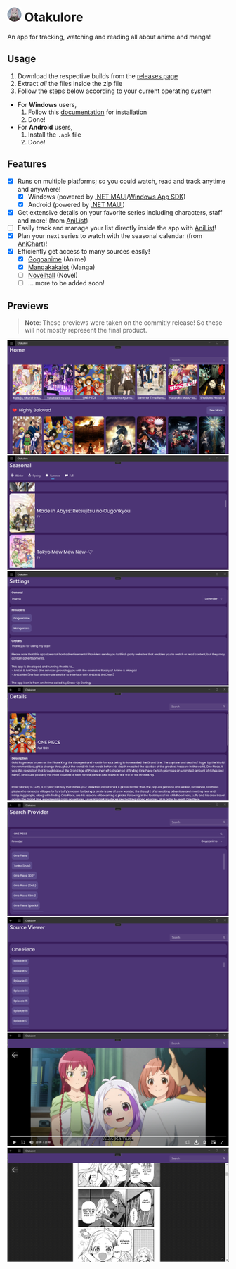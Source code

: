 # <img src=".github/icon.png" width="32"/> Otakulore

An app for tracking, watching and reading all about anime and manga!

## Usage

1. Download the respective builds from the [releases page](https://github.com/dentolos19/Otakulore/releases)
2. Extract *all* the files inside the zip file
3. Follow the steps below according to your current operating system
  - For **Windows** users,
    1. Follow this [documentation](https://docs.microsoft.com/en-us/dotnet/maui/windows/deployment/overview#installing-the-app) for installation
    2. Done!
  - For **Android** users,
    1. Install the `.apk` file
    2. Done!

## Features

- [X] Runs on multiple platforms; so you could watch, read and track anytime and anywhere!
  - [X] Windows (powered by [.NET MAUI](https://github.com/dotnet/maui)/[Windows App SDK](https://github.com/microsoft/WindowsAppSDK))
  - [X] Android (powered by [.NET MAUI](https://github.com/dotnet/maui))
- [X] Get extensive details on your favorite series including characters, staff and more! (from [AniList](https://anilist.co))
- [ ] Easily track and manage your list directly inside the app with [AniList](https://anilist.co)!
- [X] Plan your next series to watch with the seasonal calendar (from [AniChart](https://anichart.net))!
- [X] Efficiently get access to many sources easily!
  - [X] [Gogoanime](https://gogoanime.film) (Anime)
  - [X] [Mangakakalot](https://mangakakalot.com) (Manga)
  - [ ] [Novelhall](https://novelhall.com) (Novel)
  - [ ] ... more to be added soon!

## Previews

> **Note**: These previews were taken on the commitly release! So these will not mostly represent the final product.

![](.github/images/0.png)
![](.github/images/1.png)
![](.github/images/2.png)
![](.github/images/3.png)
![](.github/images/4.png)
![](.github/images/5.png)
![](.github/images/6.png)
![](.github/images/7.png)
